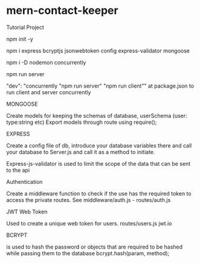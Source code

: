 # mern-contact-keeper
Tutorial Project

npm init -y

npm i express bcryptjs jsonwebtoken config express-validator mongoose

npm i -D nodemon concurrently

npm run server

"dev": "concurrently \"npm run server\" \"npm run client\"" at package.json to run client and server concurrently

MONGOOSE

Create models for keeping the schemas of database, userSchema (user: type:string etc)
Export models through route using require();

EXPRESS

Create a config file of db, introduce your database variables there and call your database to Server.js
and call it as a method to initiate.

Express-js-validator is used to limit the scope of the data that can be sent to the api

Authentication

Create a middleware function to check if the use has the required token to access the private routes.
See middleware/auth.js - routes/auth.js


JWT Web Token

Used to create a unique web token for users.
routes/users.js
jwt.io

BCRYPT

is used to hash the password or objects that are required to be hashed while passing them to the database
bcrypt.hash(param, method);
